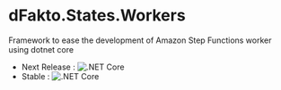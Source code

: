 # dFakto.States.Workers
Framework to ease the development of Amazon Step Functions worker using dotnet core

* Next Release : ![.NET Core](https://github.com/depfac/dFakto.States.Workers/workflows/.NET%20Core/badge.svg?branch=develop)
* Stable : ![.NET Core](https://github.com/depfac/dFakto.States.Workers/workflows/.NET%20Core/badge.svg?branch=master)

